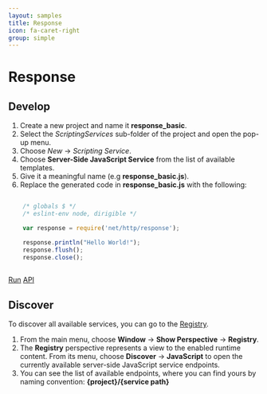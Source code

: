 ```yaml
---
layout: samples
title: Response
icon: fa-caret-right
group: simple
---
```


Response
===

Develop
--

1. Create a new project and name it **response_basic**.
2. Select the *ScriptingServices* sub-folder of the project and open the pop-up menu.
3. Choose *New* -> *Scripting Service*.
4. Choose **Server-Side JavaScript Service** from the list of available templates.
5. Give it a meaningful name (e.g **response_basic.js**).
6. Replace the generated code in **response_basic.js** with the following:

```javascript

	/* globals $ */
	/* eslint-env node, dirigible */

	var response = require('net/http/response');

	response.println("Hello World!");
	response.flush();
	response.close();
	
```

<div class="btn-toolbar pull-right">
	<a class="btn btn-warning" href="http://dirigible.eclipse.org/services/ui/anonymous.html?git=https://github.com/dirigiblelabs/sample_net_http_response_basic.git">Run</a>
	<a class="btn btn-info" href="http://www.dirigible.io/api/http_response.html">API</a>
</div>

Discover
--
To discover all available services, you can go to the [Registry](../help/registry.html).

1. From the main menu, choose **Window** -> **Show Perspective** -> **Registry**.
2. The **Registry** perspective represents a view to the enabled runtime content. From its menu, choose **Discover** -> **JavaScript** to open the currently available server-side JavaScript service endpoints.
3. You can see the list of available endpoints, where you can find yours by naming convention: **{project}/{service path}**
